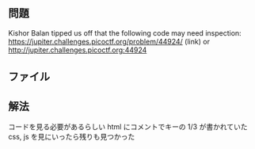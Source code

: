 ## 問題

Kishor Balan tipped us off that the following code may need inspection: https://jupiter.challenges.picoctf.org/problem/44924/ (link) or http://jupiter.challenges.picoctf.org:44924

## ファイル

## 解法

コードを見る必要があるらしい
html にコメントでキーの 1/3 が書かれていた
css, js を見にいったら残りも見つかった
